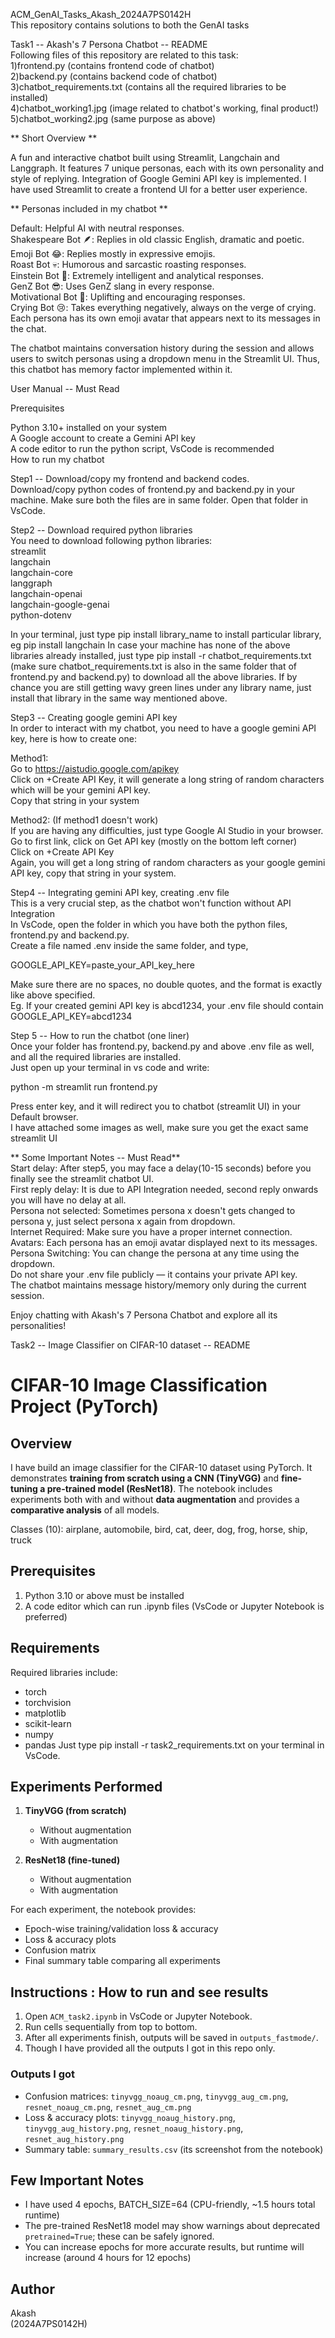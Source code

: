 ACM_GenAI_Tasks_Akash_2024A7PS0142H  
This repository contains solutions to both the GenAI tasks  

Task1 -- Akash's 7 Persona Chatbot -- README  
Following files of this repository are related to this task:  
1)frontend.py (contains frontend code of chatbot)  
2)backend.py (contains backend code of chatbot)  
3)chatbot_requirements.txt (contains all the required libraries to be installed)  
4)chatbot_working1.jpg (image related to chatbot's working, final product!)  
5)chatbot_working2.jpg (same purpose as above)  

** Short Overview **  

A fun and interactive chatbot built using Streamlit, Langchain and Langgraph. It features 7 unique personas, each with its own personality and style of replying. Integration of Google Gemini API key is implemented. I have used Streamlit to create a frontend UI for a better user experience.  

** Personas included in my chatbot **  

Default: Helpful AI with neutral responses.  
Shakespeare Bot 🪶: Replies in old classic English, dramatic and poetic.  
Emoji Bot 😂: Replies mostly in expressive emojis.  
Roast Bot 💀: Humorous and sarcastic roasting responses.  
Einstein Bot 🧠: Extremely intelligent and analytical responses.  
GenZ Bot 😎: Uses GenZ slang in every response.  
Motivational Bot 💪: Uplifting and encouraging responses.  
Crying Bot 😢: Takes everything negatively, always on the verge of crying.  
Each persona has its own emoji avatar that appears next to its messages in the chat.  

The chatbot maintains conversation history during the session and allows users to switch personas using a dropdown menu in the Streamlit UI. Thus, this chatbot has memory factor implemented within it.  

User Manual -- Must Read  

Prerequisites  

Python 3.10+ installed on your system  
A Google account to create a Gemini API key  
A code editor to run the python script, VsCode is recommended  
How to run my chatbot  

Step1 -- Download/copy my frontend and backend codes.  
Download/copy python codes of frontend.py and backend.py in your machine. Make sure both the files are in same folder. Open that folder in VsCode.  

Step2 -- Download required python libraries  
You need to download following python libraries:  
streamlit  
langchain  
langchain-core  
langgraph  
langchain-openai  
langchain-google-genai  
python-dotenv  

In your terminal, just type pip install library_name to install particular library, eg pip install langchain In case your machine has none of the above libraries already installed, just type pip install -r chatbot_requirements.txt (make sure chatbot_requirements.txt is also in the same folder that of frontend.py and backend.py) to download all the above libraries. If by chance you are still getting wavy green lines under any library name, just install that library in the same way mentioned above.  

Step3 -- Creating google gemini API key  
In order to interact with my chatbot, you need to have a google gemini API key, here is how to create one:  

Method1:  
Go to https://aistudio.google.com/apikey  
Click on +Create API Key, it will generate a long string of random characters which will be your gemini API key.  
Copy that string in your system  

Method2: (If method1 doesn't work)  
If you are having any difficulties, just type Google AI Studio in your browser.  
Go to first link, click on Get API key (mostly on the bottom left corner)  
Click on +Create API Key  
Again, you will get a long string of random characters as your google gemini API key, copy that string in your system.  

Step4 -- Integrating gemini API key, creating .env file  
This is a very crucial step, as the chatbot won't function without API Integration  
In VsCode, open the folder in which you have both the python files, frontend.py and backend.py.  
Create a file named .env inside the same folder, and type,  

GOOGLE_API_KEY=paste_your_API_key_here  

Make sure there are no spaces, no double quotes, and the format is exactly like above specified.  
Eg. If your created gemini API key is abcd1234, your .env file should contain  
GOOGLE_API_KEY=abcd1234  

Step 5 -- How to run the chatbot (one liner)  
Once your folder has frontend.py, backend.py and above .env file as well, and all the required libraries are installed.  
Just open up your terminal in vs code and write:  

python -m streamlit run frontend.py  

Press enter key, and it will redirect you to chatbot (streamlit UI) in your Default browser.  
I have attached some images as well, make sure you get the exact same streamlit UI  

** Some Important Notes -- Must Read**  
Start delay: After step5, you may face a delay(10-15 seconds) before you finally see the streamlit chatbot UI.  
First reply delay: It is due to API Integration needed, second reply onwards you will have no delay at all.  
Persona not selected: Sometimes persona x doesn't gets changed to persona y, just select persona x again from dropdown.  
Internet Required: Make sure you have a proper internet connection.  
Avatars: Each persona has an emoji avatar displayed next to its messages.  
Persona Switching: You can change the persona at any time using the dropdown.  
Do not share your .env file publicly — it contains your private API key.  
The chatbot maintains message history/memory only during the current session.  

Enjoy chatting with Akash's 7 Persona Chatbot and explore all its personalities!  

Task2 -- Image Classifier on CIFAR-10 dataset -- README  
# CIFAR-10 Image Classification Project (PyTorch)

## Overview

I have build an image classifier for the CIFAR-10 dataset using PyTorch. It demonstrates **training from scratch using a CNN (TinyVGG)** and **fine-tuning a pre-trained model (ResNet18)**. The notebook includes experiments both with and without **data augmentation** and provides a **comparative analysis** of all models.

Classes (10): airplane, automobile, bird, cat, deer, dog, frog, horse, ship, truck

## Prerequisites
1) Python 3.10 or above must be installed  
2) A code editor which can run .ipynb files (VsCode or Jupyter Notebook is preferred)

## Requirements

Required libraries include:

* torch
* torchvision
* matplotlib
* scikit-learn
* numpy
* pandas
  Just type pip install -r task2_requirements.txt on your terminal in VsCode.

## Experiments Performed

1. **TinyVGG (from scratch)**

   * Without augmentation
   * With augmentation

2. **ResNet18 (fine-tuned)**

   * Without augmentation
   * With augmentation

For each experiment, the notebook provides:

* Epoch-wise training/validation loss & accuracy
* Loss & accuracy plots
* Confusion matrix
* Final summary table comparing all experiments

## Instructions : How to run and see results

1. Open `ACM_task2.ipynb` in VsCode or Jupyter Notebook.
2. Run cells sequentially from top to bottom.
3. After all experiments finish, outputs will be saved in `outputs_fastmode/`.
4. Though I have provided all the outputs I got in this repo only.

### Outputs I got

* Confusion matrices: `tinyvgg_noaug_cm.png`, `tinyvgg_aug_cm.png`, `resnet_noaug_cm.png`, `resnet_aug_cm.png`
* Loss & accuracy plots: `tinyvgg_noaug_history.png`, `tinyvgg_aug_history.png`, `resnet_noaug_history.png`, `resnet_aug_history.png`
* Summary table: `summary_results.csv` (its screenshot from the notebook)


## Few Important Notes

* I have used 4 epochs, BATCH\_SIZE=64 (CPU-friendly, \~1.5 hours total runtime)
* The pre-trained ResNet18 model may show warnings about deprecated `pretrained=True`; these can be safely ignored.
* You can increase epochs for more accurate results, but runtime will increase (around 4 hours for 12 epochs)

## Author

Akash  
(2024A7PS0142H)
